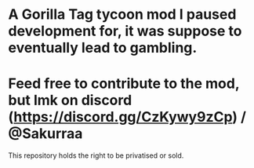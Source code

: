 # A Gorilla Tag tycoon mod I paused development for, it was suppose to eventually lead to gambling.

# Feed free to contribute to the mod, but lmk on discord (https://discord.gg/CzKywy9zCp) / @Sakurraa


This repository holds the right to be privatised or sold.

